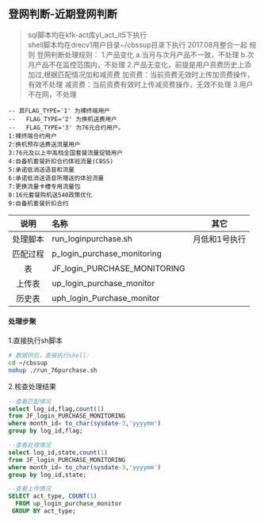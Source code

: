 ## 登网判断-近期登网判断

> sql脚本均在kfk-act库yl\_act\_it5下执行  
> shell脚本均在drecv1用户目录~/cbssup目录下执行
> 2017.08月整合一起
> 规则
  登网判断处理规则：
    1.产品变化
        a.当月与次月产品不一致，不处理
        b.次月产品不在监控范围内，不处理
    2.产品无变化，前提是用户资费历史上添加过,根据匹配情况加和减资费
        加资费：当前资费无效时上传加资费操作，有效不处理
        减资费：当前资费有效时上传减资费操作，无效不处理
    3.用户不在网，不处理

```
-- 其FLAG_TYPE='1' 为裸终端用户
--   FLAG_TYPE='2' 为换机送费用户
--   FLAG_TYPE='3' 为76元合约用户。
1:裸终端合约用户 
2:换机预存话费送流量用户  
3:76元及以上中高档全国套餐流量促销用户 
4:自备机套餐折扣合约体验流量(CBSS) 
5:承诺低消送语音和流量 
6:承诺低消送语音所赠送的体验流量 
7:更换流量卡槽专用流量包
8:16元套餐购机送540政策优化  
9:自备机套餐折扣合约
```

| 说明 | 名称 | 其它 |
| :---: | :--- | :---: |
| 处理脚本 | run\_loginpurchase.sh | 月低和1号执行 |
| 匹配过程 | p\_login\_purchase\_monitoring |  |
| 表 | JF\_login\_PURCHASE\_MONITORING |  |
| 上传表 | up\_login\_purchase\_monitor |  |
| 历史表 | uph\_login\_Purchase\_monitor |  |

#### 处理步聚

1.直接执行sh脚本

```sh
# 数据供后，直接执行shell:
cd ~/cbssup
nohup ./run_76purchase.sh
```

2.核查处理结果

```sql
--查看匹配情况
select log_id,flag,count(1) 
from JF_login_PURCHASE_MONITORING 
where month_id= to_char(sysdate-3,'yyyymm')
group by log_id,flag;

--查看处理情况
select log_id,state,count(1) 
from JF_login_PURCHASE_MONITORING 
where month_id= to_char(sysdate-3,'yyyymm')
group by log_id,state;

--查看上传情况
SELECT act_type, COUNT(1)
  FROM up_login_purchase_monitor
 GROUP BY act_type;
```



